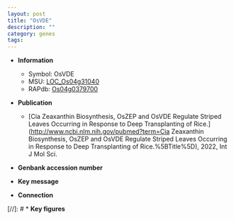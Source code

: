 ```yaml
---
layout: post
title: "OsVDE"
description: ""
category: genes
tags: 
---
```


* **Information**  
    + Symbol: OsVDE  
    + MSU: [LOC_Os04g31040](http://rice.uga.edu/cgi-bin/ORF_infopage.cgi?orf=LOC_Os04g31040)  
    + RAPdb: [Os04g0379700](https://rapdb.dna.affrc.go.jp/locus/?name=Os04g0379700)  

* **Publication**  
    + [Cia Zeaxanthin Biosynthesis, OsZEP and OsVDE Regulate Striped Leaves Occurring in Response to Deep Transplanting of Rice.](http://www.ncbi.nlm.nih.gov/pubmed?term=Cia Zeaxanthin Biosynthesis, OsZEP and OsVDE Regulate Striped Leaves Occurring in Response to Deep Transplanting of Rice.%5BTitle%5D), 2022, Int J Mol Sci.

* **Genbank accession number**  

* **Key message**  

* **Connection**  

[//]: # * **Key figures**  


